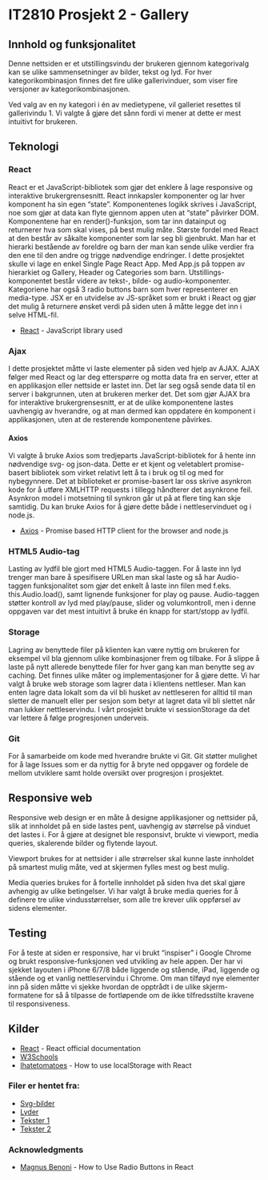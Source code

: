 # IT2810 Prosjekt 2 - Gallery

## Innhold og funksjonalitet

Denne nettsiden er et utstillingsvindu der brukeren gjennom kategorivalg kan se ulike sammensetninger av bilder, tekst og lyd. For hver kategorikombinasjon finnes det fire ulike gallerivinduer, som viser fire versjoner av kategorikombinasjonen.

Ved valg av en ny kategori i én av medietypene, vil galleriet resettes til gallerivindu 1. Vi valgte å gjøre det sånn fordi vi mener at dette er mest intuitivt for brukeren.

## Teknologi
### React

React er et JavaScript-bibliotek som gjør det enklere å lage responsive og interaktive brukergrensesnitt. React innkapsler komponenter og lar hver komponent ha sin egen “state”. Komponentenes logikk skrives i JavaScript, noe som gjør at data kan flyte gjennom appen uten at “state” påvirker DOM. Komponentene har en render()-funksjon, som tar inn datainput og returnerer hva som skal vises, på best mulig måte. Største fordel med React at den består av såkalte komponenter som lar seg bli gjenbrukt. Man har et hierarki bestående av foreldre og barn der man kan sende ulike verdier fra den ene til den andre og trigge nødvendige endringer. I dette prosjektet skulle vi lage en enkel Single Page React App. Med App.js på toppen av hierarkiet og Gallery, Header og Categories som barn. Utstillings-komponentet består videre av tekst-, bilde- og audio-komponenter. Kategoriene har også 3 radio buttons barn som hver representerer en media-type.
JSX er en utvidelse av JS-språket som er brukt i React og gjør det mulig å returnere ønsket verdi på siden uten å måtte legge det inn i selve HTML-fil. 

* [React](https://reactjs.org/) - JavaScript library used

### Ajax

I dette prosjektet måtte vi laste elementer på siden ved hjelp av AJAX. AJAX følger med React og lar deg etterspørre og motta data fra en server, etter at en applikasjon eller nettside er lastet inn. Det lar seg også sende data til en server i bakgrunnen, uten at brukeren merker det. Det som gjør AJAX bra for interaktive brukergrensesnitt, er at de ulike komponentene lastes uavhengig av hverandre, og at man dermed kan oppdatere én komponent i applikasjonen, uten at de resterende komponentene påvirkes. 

#### Axios

Vi valgte å bruke Axios som tredjeparts JavaScript-bibliotek for å hente inn nødvendige svg- og json-data. Dette er et kjent og veletablert promise-basert bibliotek som virket relativt lett å ta i bruk og til og med for nybegynnere. Det at biblioteket er promise-basert lar oss skrive asynkron kode for å utføre XMLHTTP requests i tillegg håndterer det asynkrone feil. Asynkron model i motsetning til synkron går ut på at flere ting kan skje samtidig. Du kan bruke Axios for å gjøre dette både i nettleservinduet og i node.js. 

* [Axios](https://github.com/axios/axios) - Promise based HTTP client for the browser and node.js
### HTML5 Audio-tag

Lasting av lydfil ble gjort med HTML5 Audio-taggen. For å laste inn lyd trenger man bare å spesifisere URLen man skal laste og så har Audio-taggen funksjonalitet som gjør det enkelt å laste inn filen med f.eks. this.Audio.load(), samt lignende funksjoner for play og pause. Audio-taggen støtter kontroll av lyd med play/pause, slider og volumkontroll, men i denne oppgaven var det mest intuitivt å bruke én knapp for start/stopp av lydfil.

### Storage

Lagring av benyttede filer på klienten kan være nyttig om brukeren for eksempel vil bla gjennom ulike kombinasjoner frem og tilbake. For å slippe å laste på nytt allerede benyttede filer for hver gang kan man benytte seg av caching. Det finnes ulike måter og implementasjoner for å gjøre dette. Vi har valgt å bruke web storage som lagrer data i klientens nettleser. Man kan enten lagre data lokalt som da vil bli husket av nettleseren for alltid til man sletter de manuelt eller per sesjon som betyr at lagret data vil bli slettet når man lukker nettleservindu. I vårt prosjekt brukte vi sessionStorage da det var lettere å følge progresjonen underveis. 

### Git

For å samarbeide om kode med hverandre brukte vi Git. Git støtter mulighet for å lage Issues som er da nyttig for å bryte ned oppgaver og fordele de mellom utviklere samt holde oversikt over progresjon i prosjektet.

## Responsive web

Responsive web design er en måte å designe applikasjoner og nettsider på, slik at innholdet på en side lastes pent, uavhengig av størrelse på vinduet det lastes i. For å gjøre at designet ble responsivt, brukte vi viewport, media queries, skalerende bilder og flytende layout.

Viewport brukes for at nettsider i alle strørrelser skal kunne laste innholdet på smartest mulig måte, ved at skjermen fylles mest og best mulig.

Media queries brukes for å fortelle innholdet på siden hva det skal gjøre avhengig av ulike betingelser. Vi har valgt å bruke media queries for å definere tre ulike vindusstørrelser, som alle tre krever ulik oppførsel av sidens elementer.

## Testing

For å teste at siden er responsive, har vi brukt “inspiser” i Google Chrome og brukt responsive-funksjonen ved utvikling av hele appen. Der har vi sjekket layouten i iPhone 6/7/8 både liggende og stående, iPad, liggende og stående og et vanlig nettleservindu i Chrome. Om man tilføyd nye elementer inn på siden måtte vi sjekke hvordan de opptrådt i de ulike skjerm-formatene for så å tilpasse de fortløpende om de ikke tilfredsstilte kravene til responsiveness.

## Kilder
* [React](https://reactjs.org/) - React official documentation
* [W3Schools](https://www.w3schools.com)
* [Ihatetomatoes](https://www.youtube.com/watch?v=ZZS1irWSfxc&pbjreload=10) - How to use localStorage with React

### Filer er hentet fra:
* [Svg-bilder](https://www.opto22.com/support/resources-tools/demos/svg-image-library)
* [Lyder](https://freesound.org/)
* [Tekster 1](http://www.tongue-twister.net/en.htm)
* [Tekster 2](https://www.livin3.com/100-bad-dad-jokes-that-will-make-you-laugh-or-cringe)

### Acknowledgments
* [Magnus Benoni](https://magnusbenoni.com/radio-buttons-react/) - How to Use Radio Buttons in React
